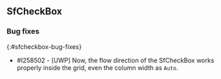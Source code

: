 ## SfCheckBox

### Bug fixes
{:#sfcheckbox-bug-fixes}

* \#I258502 - [UWP] Now, the flow direction of the SfCheckBox works properly inside the grid, even the column width as `Auto`.